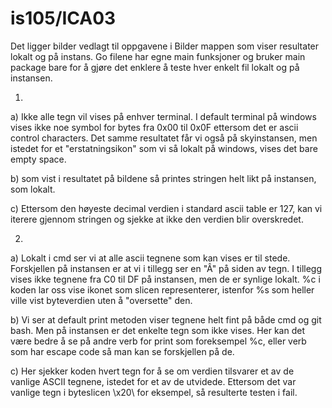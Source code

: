 # is105/ICA03

Det ligger bilder vedlagt til oppgavene i Bilder mappen som viser resultater lokalt og på instans.
Go filene har egne main funksjoner og bruker main package bare for å gjøre det enklere å teste hver enkelt fil lokalt og på instansen.

1. 

a) Ikke alle tegn vil vises på enhver terminal. I default terminal på windows vises ikke noe symbol for bytes fra 0x00 til 0x0F ettersom det er ascii control characters.
Det samme resultatet får vi også på skyinstansen, men istedet for et "erstatningsikon" som vi så lokalt på windows, vises det bare empty space.

b) som vist i resultatet på bildene så printes stringen helt likt på instansen, som lokalt. 

c) Ettersom den høyeste decimal verdien i standard ascii table er 127, kan vi iterere gjennom stringen og sjekke at ikke den verdien blir overskredet.

2.

a) 
Lokalt i cmd ser vi at alle ascii tegnene som kan vises er til stede. Forskjellen på instansen er at vi i tillegg ser en "Â" på siden av tegn. I tillegg vises ikke tegnene fra C0 til DF på instansen, men de er synlige lokalt.
%c i koden lar oss vise ikonet som slicen representerer, istenfor %s som heller ville vist byteverdien uten å "oversette" den.

b) Vi ser at default print metoden viser tegnene helt fint på både cmd og git bash. Men på instansen er det enkelte tegn som ikke vises. 
Her kan det være bedre å se på andre verb for print som foreksempel %c, eller verb som har escape code så man kan se forskjellen på de.
 
c) Her sjekker koden hvert tegn for å se om verdien tilsvarer et av de vanlige ASCII tegnene, istedet for et av de utvidede. Ettersom det var vanlige tegn i byteslicen \x20\ for eksempel, så resulterte testen i fail.